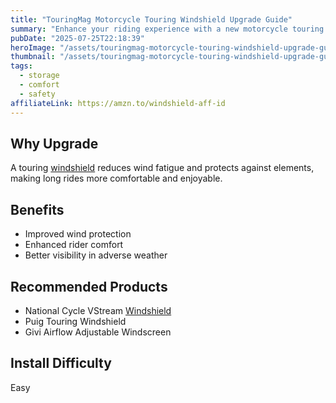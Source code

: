 ```yaml
---
title: "TouringMag Motorcycle Touring Windshield Upgrade Guide"
summary: "Enhance your riding experience with a new motorcycle touring windshield."
pubDate: "2025-07-25T22:18:39"
heroImage: "/assets/touringmag-motorcycle-touring-windshield-upgrade-guide-hero.jpg"
thumbnail: "/assets/touringmag-motorcycle-touring-windshield-upgrade-guide-thumb.jpg"
tags:
  - storage
  - comfort
  - safety
affiliateLink: https://amzn.to/windshield-aff-id
---
```


<h2>Why Upgrade</h2>
<p>A touring <a href="https://amzn.to/windshield-aff-id" target="_blank" rel="noopener noreferrer">windshield</a> reduces wind fatigue and protects against elements, making long rides more comfortable and enjoyable.</p>
<h2>Benefits</h2>
<ul>
  <li>Improved wind protection</li>
  <li>Enhanced rider comfort</li>
  <li>Better visibility in adverse weather</li>
</ul>
<h2>Recommended Products</h2>
<ul>
  <li>National Cycle VStream <a href="https://amzn.to/windshield-aff-id" target="_blank" rel="noopener noreferrer">Windshield</a></li>
  <li>Puig Touring Windshield</li>
  <li>Givi Airflow Adjustable Windscreen</li>
</ul>
<h2>Install Difficulty</h2>
<p>Easy</p>